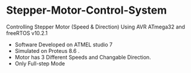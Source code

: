 # Stepper-Motor-Control-System  
Controlling Stepper Motor (Speed &amp; Direction) Using AVR ATmega32 and freeRTOS v10.2.1  
- Software Developed on ATMEL studio 7  
- Simulated on Proteus 8.6 .  
- Motor has 3 Different Speeds and Changable Direction.  
- Only Full-step Mode  
